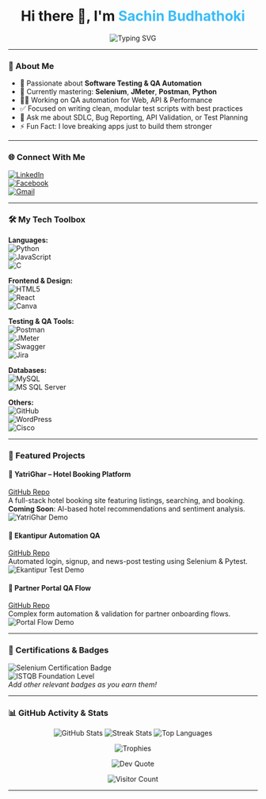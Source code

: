 <h1 align="center">
  Hi there 👋, I'm <span style="color:#38bdf8;"><b>Sachin Budhathoki</b></span>
</h1>

<p align="center">
  <img src="https://readme-typing-svg.herokuapp.com?font=Fira+Code&weight=500&pause=1000&center=true&vCenter=true&width=500&lines=QA+Engineer+in+Training;Automation+Testing+Enthusiast;Selenium+%7C+JMeter+%7C+Postman;Always+Learning+%F0%9F%93%9A" alt="Typing SVG" />
</p>

---

### 🚀 About Me

- 🧪 Passionate about **Software Testing & QA Automation**
- 🌱 Currently mastering: **Selenium**, **JMeter**, **Postman**, **Python**
- 👨‍💻 Working on QA automation for Web, API & Performance
- ✅ Focused on writing clean, modular test scripts with best practices
- 💬 Ask me about SDLC, Bug Reporting, API Validation, or Test Planning
- ⚡ Fun Fact: I love breaking apps just to build them stronger

---

### 🌐 Connect With Me

[![LinkedIn](https://img.shields.io/badge/LinkedIn-%230077B5?style=flat&logo=linkedin&logoColor=white)](https://www.linkedin.com/in/sachin-budhathoki-8b2190311/)  
[![Facebook](https://img.shields.io/badge/Facebook-%231877F2?style=flat&logo=facebook&logoColor=white)](https://www.facebook.com/profile.php?id=61559104186894)  
[![Gmail](https://img.shields.io/badge/Gmail-D14836?style=flat&logo=gmail&logoColor=white)](mailto:budhathokisachin143@gmail.com)

---

### 🛠️ My Tech Toolbox

**Languages:**  
![Python](https://img.shields.io/badge/python-3670A0?style=for-the-badge&logo=python&logoColor=ffdd54)  
![JavaScript](https://img.shields.io/badge/javascript-%23323330?style=for-the-badge&logo=javascript)  
![C](https://img.shields.io/badge/c-%2300599C?style=for-the-badge&logo=c&logoColor=white)

**Frontend & Design:**  
![HTML5](https://img.shields.io/badge/html5-%23E34F26?style=for-the-badge&logo=html5&logoColor=white)  
![React](https://img.shields.io/badge/react-%2320232a?style=for-the-badge&logo=react&logoColor=%2361DAFB)  
![Canva](https://img.shields.io/badge/Canva-%2300C4CC?style=for-the-badge&logo=canva&logoColor=white)

**Testing & QA Tools:**  
![Postman](https://img.shields.io/badge/Postman-FF6C37?style=for-the-badge&logo=postman)  
![JMeter](https://img.shields.io/badge/JMeter-%23D42029?style=for-the-badge&logo=apachejmeter&logoColor=white)  
![Swagger](https://img.shields.io/badge/Swagger-%23Clojure?style=for-the-badge&logo=swagger&logoColor=white)  
![Jira](https://img.shields.io/badge/Jira-%230A0FFF?style=for-the-badge&logo=jira&logoColor=white)

**Databases:**  
![MySQL](https://img.shields.io/badge/MySQL-4479A1?style=for-the-badge&logo=mysql&logoColor=white)  
![MS SQL Server](https://img.shields.io/badge/Microsoft%20SQL%20Server-CC2927?style=for-the-badge&logo=microsoft%20sql%20server&logoColor=white)

**Others:**  
![GitHub](https://img.shields.io/badge/GitHub-%23121011?style=for-the-badge&logo=github)  
![WordPress](https://img.shields.io/badge/WordPress-%23117AC9?style=for-the-badge&logo=wordpress&logoColor=white)  
![Cisco](https://img.shields.io/badge/Cisco-%23049fd9?style=for-the-badge&logo=cisco&logoColor=black)

---

### 🌟 Featured Projects

#### 🔹 YatriGhar – Hotel Booking Platform  
[GitHub Repo](https://github.com/sujanmagr/YatriGhar)  
A full-stack hotel booking site featuring listings, searching, and booking.  
**Coming Soon**: AI-based hotel recommendations and sentiment analysis.  
![YatriGhar Demo](https://media.giphy.com/media/yourgif1.gif)

#### 🔹 Ekantipur Automation QA  
[GitHub Repo](https://github.com/sujanmagr/ekantipur-automation)  
Automated login, signup, and news-post testing using Selenium & Pytest.  
![Ekantipur Test Demo](https://media.giphy.com/media/yourgif2.gif)

#### 🔹 Partner Portal QA Flow  
[GitHub Repo](https://github.com/sujanmagr/partner-portal-qa)  
Complex form automation & validation for partner onboarding flows.  
![Portal Flow Demo](https://media.giphy.com/media/yourgif3.gif)

---

### 📄 Certifications & Badges  

![Selenium Certification Badge](https://img.shields.io/badge/Selenium-Certified-brightgreen)  
![ISTQB Foundation Level](https://img.shields.io/badge/ISTQB-Foundation%20Level-blue)  
*Add other relevant badges as you earn them!*

---

### 📊 GitHub Activity & Stats

<p align="center">
  <img src="https://github-readme-stats.vercel.app/api?username=sujanmagr&show_icons=true&theme=radical" alt="GitHub Stats" />
  <img src="https://github-readme-streak-stats.herokuapp.com/?user=sujanmagr&theme=radical" alt="Streak Stats" />
  <img src="https://github-readme-stats.vercel.app/api/top-langs/?username=sujanmagr&layout=compact&theme=radical" alt="Top Languages" />
</p>

<p align="center">
  <img src="https://github-profile-trophy.vercel.app/?username=sujanmagr&theme=radical&margin-w=10&no-bg=true&no-frame=true" alt="Trophies" />
</p>

<p align="center">
  <img src="https://quotes-github-readme.vercel.app/api?type=horizontal&theme=radical" alt="Dev Quote" />
</p>

<p align="center">
  <img src="https://visitcount.itsvg.in/api?id=sujanmagr&label=Profile%20Views&icon=5&color=6" alt="Visitor Count" />
</p>

---


